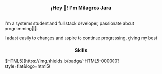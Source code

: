  <h3 align="center">¡Hey 👋! I'm Milagros Jara</h3>
</p>
<br/>I'm a systems student and full stack developer, passionate about programming👩‍💻.

I adapt easily to changes and aspire to continue progressing, giving my best</br>

 <h3 align="center">Skills</h3>
</p>
![HTML5](https://img.shields.io/badge/-HTML5-000000?style=flat&logo=html5)


